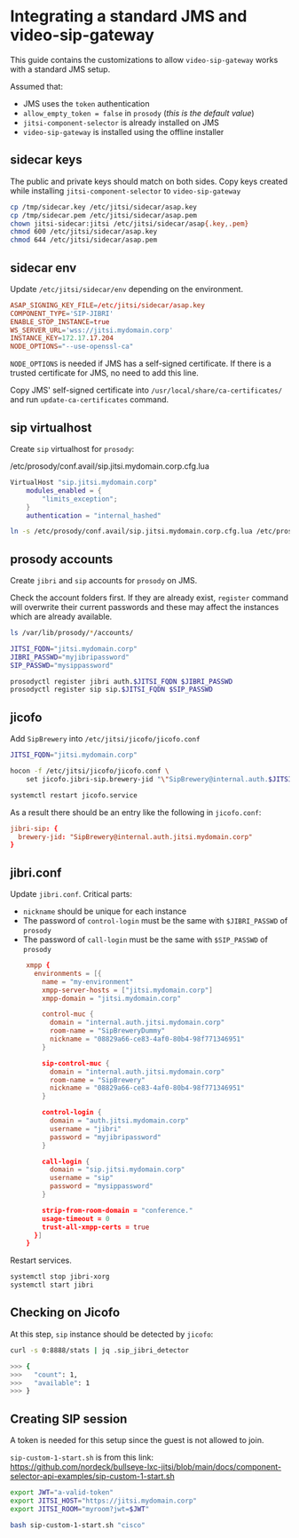 # Integrating a standard JMS and video-sip-gateway

This guide contains the customizations to allow `video-sip-gateway` works with a
standard JMS setup.

Assumed that:

- JMS uses the `token` authentication
- `allow_empty_token = false` in `prosody` (_this is the default value_)
- `jitsi-component-selector` is already installed on JMS
- `video-sip-gateway` is installed using the offline installer

## sidecar keys

The public and private keys should match on both sides. Copy keys created while
installing `jitsi-component-selector` to `video-sip-gateway`

```bash
cp /tmp/sidecar.key /etc/jitsi/sidecar/asap.key
cp /tmp/sidecar.pem /etc/jitsi/sidecar/asap.pem
chown jitsi-sidecar:jitsi /etc/jitsi/sidecar/asap{.key,.pem}
chmod 600 /etc/jitsi/sidecar/asap.key
chmod 644 /etc/jitsi/sidecar/asap.pem
```

## sidecar env

Update `/etc/jitsi/sidecar/env` depending on the environment.

```conf
ASAP_SIGNING_KEY_FILE=/etc/jitsi/sidecar/asap.key
COMPONENT_TYPE='SIP-JIBRI'
ENABLE_STOP_INSTANCE=true
WS_SERVER_URL='wss://jitsi.mydomain.corp'
INSTANCE_KEY=172.17.17.204
NODE_OPTIONS="--use-openssl-ca"
```

`NODE_OPTIONS` is needed if JMS has a self-signed certificate. If there is a
trusted certificate for JMS, no need to add this line.

Copy JMS' self-signed certificate into `/usr/local/share/ca-certificates/` and
run `update-ca-certificates` command.

## sip virtualhost

Create `sip` virtualhost for `prosody`:

/etc/prosody/conf.avail/sip.jitsi.mydomain.corp.cfg.lua

```lua
VirtualHost "sip.jitsi.mydomain.corp"
    modules_enabled = {
        "limits_exception";
    }
    authentication = "internal_hashed"
```

```bash
ln -s /etc/prosody/conf.avail/sip.jitsi.mydomain.corp.cfg.lua /etc/prosody/conf.d/
```

## prosody accounts

Create `jibri` and `sip` accounts for `prosody` on JMS.

Check the account folders first. If they are already exist, `register` command
will overwrite their current passwords and these may affect the instances which
are already available.

```bash
ls /var/lib/prosody/*/accounts/

JITSI_FQDN="jitsi.mydomain.corp"
JIBRI_PASSWD="myjibripassword"
SIP_PASSWD="mysippassword"

prosodyctl register jibri auth.$JITSI_FQDN $JIBRI_PASSWD
prosodyctl register sip sip.$JITSI_FQDN $SIP_PASSWD
```

## jicofo

Add `SipBrewery` into `/etc/jitsi/jicofo/jicofo.conf`

```bash
JITSI_FQDN="jitsi.mydomain.corp"

hocon -f /etc/jitsi/jicofo/jicofo.conf \
    set jicofo.jibri-sip.brewery-jid "\"SipBrewery@internal.auth.$JITSI_FQDN\""

systemctl restart jicofo.service
```

As a result there should be an entry like the following in `jicofo.conf`:

```conf
jibri-sip: {
  brewery-jid: "SipBrewery@internal.auth.jitsi.mydomain.corp"
}
```

## jibri.conf

Update `jibri.conf`. Critical parts:

- `nickname` should be unique for each instance
- The password of `control-login` must be the same with `$JIBRI_PASSWD` of
  `prosody`
- The password of `call-login` must be the same with `$SIP_PASSWD` of `prosody`

```conf
    xmpp {
      environments = [{
        name = "my-environment"
        xmpp-server-hosts = ["jitsi.mydomain.corp"]
        xmpp-domain = "jitsi.mydomain.corp"

        control-muc {
          domain = "internal.auth.jitsi.mydomain.corp"
          room-name = "SipBreweryDummy"
          nickname = "08829a66-ce83-4af0-80b4-98f771346951"
        }

        sip-control-muc {
          domain = "internal.auth.jitsi.mydomain.corp"
          room-name = "SipBrewery"
          nickname = "08829a66-ce83-4af0-80b4-98f771346951"
        }

        control-login {
          domain = "auth.jitsi.mydomain.corp"
          username = "jibri"
          password = "myjibripassword"
        }

        call-login {
          domain = "sip.jitsi.mydomain.corp"
          username = "sip"
          password = "mysippassword"
        }

        strip-from-room-domain = "conference."
        usage-timeout = 0
        trust-all-xmpp-certs = true
      }]
    }
```

Restart services.

```bash
systemctl stop jibri-xorg
systemctl start jibri
```

## Checking on Jicofo

At this step, `sip` instance should be detected by `jicofo`:

```bash
curl -s 0:8888/stats | jq .sip_jibri_detector

>>> {
>>>   "count": 1,
>>>   "available": 1
>>> }
```

## Creating SIP session

A token is needed for this setup since the guest is not allowed to join.

`sip-custom-1-start.sh` is from this link:
https://github.com/nordeck/bullseye-lxc-jitsi/blob/main/docs/component-selector-api-examples/sip-custom-1-start.sh

```bash
export JWT="a-valid-token"
export JITSI_HOST="https://jitsi.mydomain.corp"
export JITSI_ROOM="myroom?jwt=$JWT"

bash sip-custom-1-start.sh "cisco"
```
